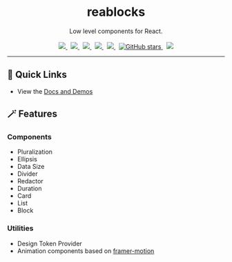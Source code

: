 <div align="center">
  <h1>reablocks</h1>
  Low level components for React.
  <br /><br />
  <a href="https://github.com/reaviz/reablocks/actions/workflows/build.yml">
    <img src="https://github.com/reaviz/reablocks/actions/workflows/build.yml/badge.svg" />
  </a>
  &nbsp;
  <a href="https://npm.im/reablocks" target="_blank">
    <img src="https://img.shields.io/npm/v/reablocks.svg" />
  </a>&nbsp;
  <a href="https://npm.im/reablocks" target="_blank">
    <img src="https://badgen.net/npm/dw/reablocks" />
  </a>&nbsp;
  <a href="https://github.com/reaviz/reablocks/blob/master/LICENSE">
    <img src="https://badgen.now.sh/badge/license/apache2" />
  </a>&nbsp;
  <a href="https://bundlephobia.com/result?p=reablocks" target="_blank">
    <img src="https://badgen.net/bundlephobia/minzip/reablocks" />
  </a>&nbsp;
  <a href="https://github.com/reaviz/reablocks">
    <img alt="GitHub stars" src="https://img.shields.io/github/stars/reaviz/reablocks?style=social" />
  </a>&nbsp;
  <a href="https://discord.gg/tt8wGExq35" target="_blank">
    <img src="https://img.shields.io/discord/773948315037073409?label=discord" />
  </a>
</div>

---

## 🚀 Quick Links
- View the [Docs and Demos](https://reablocks.dev)

## 🪄 Features
### Components
- Pluralization
- Ellipsis
- Data Size
- Divider
- Redactor
- Duration
- Card
- List
- Block

### Utilities
- Design Token Provider
- Animation components based on [framer-motion](https://www.framer.com/docs/animation/)
